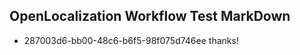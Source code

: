 ## OpenLocalization Workflow Test MarkDown
* 287003d6-bb00-48c6-b6f5-98f075d746ee thanks!

<!--HONumber=Aug16_HO2-->



